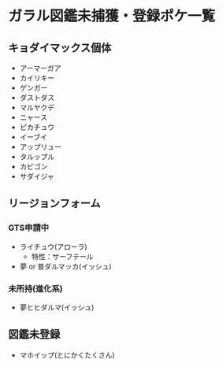 # ガラル図鑑未捕獲・登録ポケ一覧

## キョダイマックス個体

- アーマーガア
- カイリキー
- ゲンガー
- ダストダス
- マルヤクデ
- ニャース
- ピカチュウ
- イーブイ
- アップリュー
- タルップル
- カビゴン
- サダイジャ

## リージョンフォーム

### GTS申請中

- ライチュウ(アローラ)
  - 特性：サーフテール
- 夢 or 普ダルマッカ(イッシュ)

### 未所持(進化系)

- 夢ヒヒダルマ(イッシュ)

## 図鑑未登録

- マホイップ(とにかくたくさん)  
